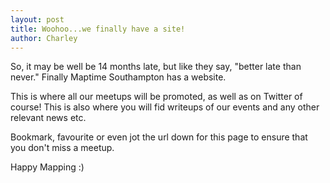 ```yaml
---
layout: post
title: Woohoo...we finally have a site!
author: Charley
---
```


So, it may be well be 14 months late, but like they say, "better late than never." Finally Maptime Southampton has a website.

This is where all our meetups will be promoted, as well as on Twitter of course! This is also where you will fid writeups of our events and any other relevant news etc.

Bookmark, favourite or even jot the url down for this page to ensure that you don't miss a meetup.

Happy Mapping :)
